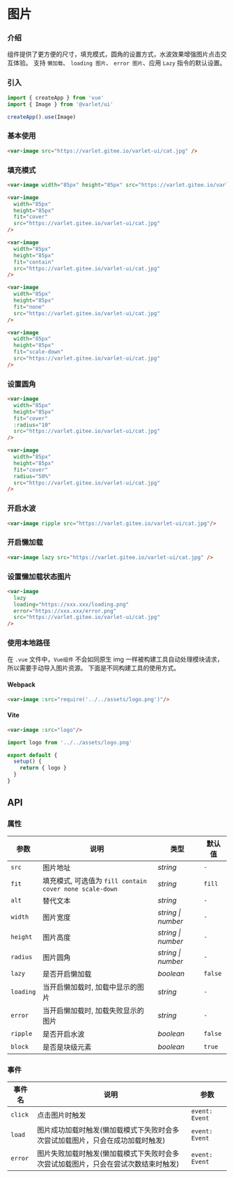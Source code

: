 # 图片

### 介绍

组件提供了更方便的尺寸，填充模式，圆角的设置方式，水波效果增强图片点击交互体验。
支持 `懒加载`、 `loading 图片`、 `error 图片`、应用 `Lazy` 指令的默认设置。

### 引入

```js
import { createApp } from 'vue'
import { Image } from '@varlet/ui'

createApp().use(Image)
```

### 基本使用

```html
<var-image src="https://varlet.gitee.io/varlet-ui/cat.jpg" />
```

### 填充模式

```html
<var-image width="85px" height="85px" src="https://varlet.gitee.io/varlet-ui/cat.jpg" />

<var-image
  width="85px"
  height="85px"
  fit="cover"
  src="https://varlet.gitee.io/varlet-ui/cat.jpg"
/>

<var-image
  width="85px"
  height="85px"
  fit="contain"
  src="https://varlet.gitee.io/varlet-ui/cat.jpg"
/>

<var-image
  width="85px"
  height="85px"
  fit="none"
  src="https://varlet.gitee.io/varlet-ui/cat.jpg"
/>

<var-image
  width="85px"
  height="85px"
  fit="scale-down"
  src="https://varlet.gitee.io/varlet-ui/cat.jpg"
/>
```

### 设置圆角

```html
<var-image
  width="85px"
  height="85px"
  fit="cover"
  :radius="10"
  src="https://varlet.gitee.io/varlet-ui/cat.jpg"
/>

<var-image
  width="85px"
  height="85px"
  fit="cover"
  radius="50%"
  src="https://varlet.gitee.io/varlet-ui/cat.jpg"
/>
```

### 开启水波

```html
<var-image ripple src="https://varlet.gitee.io/varlet-ui/cat.jpg"/>
```

### 开启懒加载

```html
<var-image lazy src="https://varlet.gitee.io/varlet-ui/cat.jpg" />
```

### 设置懒加载状态图片

```html
<var-image
  lazy
  loading="https://xxx.xxx/loading.png"
  error="https://xxx.xxx/error.png"
  src="https://varlet.gitee.io/varlet-ui/cat.jpg"
/>
```

### 使用本地路径
在 `.vue` 文件中，`Vue组件` 不会如同原生 img 一样被构建工具自动处理模块请求，所以需要手动导入图片资源。
下面是不同构建工具的使用方式。


#### Webpack

```html
<var-image :src="require('../../assets/logo.png')"/>
```

#### Vite
```html
<var-image :src="logo"/>
```

```js
import logo from '../../assets/logo.png'

export default {
  setup() {
    return { logo }
  }
}
```

## API

### 属性

| 参数 | 说明 | 类型 | 默认值 |
| --- | --- | --- | --- |
| `src` | 图片地址 | _string_ | `-` |
| `fit` | 填充模式, 可选值为 `fill contain cover none scale-down` | _string_ | `fill` |
| `alt` | 替代文本 | _string_ | `-` |
| `width` | 图片宽度 | _string \| number_ | `-` |
| `height` | 图片高度 | _string \| number_ | `-` |
| `radius` | 图片圆角 | _string \| number_ | `-` |
| `lazy` | 是否开启懒加载 | _boolean_ | `false` |
| `loading` | 当开启懒加载时, 加载中显示的图片 | _string_ | `-` |
| `error` | 当开启懒加载时, 加载失败显示的图片 | _string_ | `-` |
| `ripple` | 是否开启水波 | _boolean_ | `false` |
| `block` | 是否是块级元素 | _boolean_ | `true` |

### 事件

| 事件名 | 说明 | 参数 |
| --- | --- | --- |
| `click` | 点击图片时触发 | `event: Event` |
| `load` | 图片成功加载时触发(懒加载模式下失败时会多次尝试加载图片，只会在成功加载时触发) | `event: Event` |
| `error` | 图片失败加载时触发(懒加载模式下失败时会多次尝试加载图片，只会在尝试次数结束时触发) | `event: Event` |
